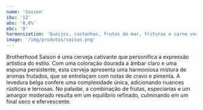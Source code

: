 ```yaml
---
name: 'Saison'
ibu: '12'
abv: '8,0%'
ebc: '8'
harmonization: 'Queijos, castanhas, frutos do mar, frituras e carne vermelha.'
image: '/img/produtos/saison.png'
---
```

Brotherhood Saison é uma cerveja cativante que personifica a expressão artística do estilo. Com uma coloração dourada a âmbar claro e uma espuma persistente, esta cerveja apresenta uma harmoniosa mistura de aromas frutados, que se entrelaçam com notas de cravo e pimenta. A levedura belga confere uma complexidade única, adicionando nuances rústicas e terrosas. No paladar, a combinação de frutas, especiarias e um amargor moderado resulta em um equilíbrio refinado, culminando em um final seco e efervescente. 